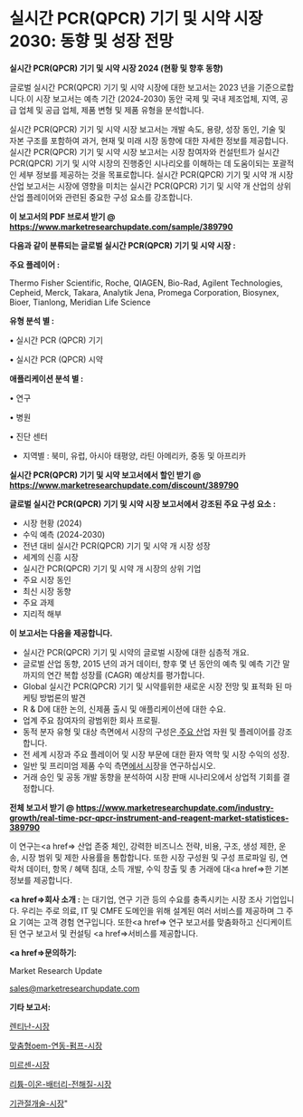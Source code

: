 # 실시간 PCR(QPCR) 기기 및 시약 시장 2030: 동향 및 성장 전망

<strong>실시간 PCR(QPCR) 기기 및 시약 시장 2024 (현황 및 향후 동향)</strong>

글로벌 실시간 PCR(QPCR) 기기 및 시약 시장에 대한 보고서는 2023 년을 기준으로합니다.이 시장 보고서는 예측 기간 (2024-2030) 동안 국제 및 국내 제조업체, 지역, 공급 업체 및 공급 업체, 제품 변형 및 제품 유형을 분석합니다.

실시간 PCR(QPCR) 기기 및 시약 시장 보고서는 개발 속도, 용량, 성장 동인, 기술 및 자본 구조를 포함하여 과거, 현재 및 미래 시장 동향에 대한 자세한 정보를 제공합니다. 실시간 PCR(QPCR) 기기 및 시약 시장 보고서는 시장 참여자와 컨설턴트가 실시간 PCR(QPCR) 기기 및 시약 시장의 진행중인 시나리오를 이해하는 데 도움이되는 포괄적 인 세부 정보를 제공하는 것을 목표로합니다. 실시간 PCR(QPCR) 기기 및 시약 개 시장 산업 보고서는 시장에 영향을 미치는 실시간 PCR(QPCR) 기기 및 시약 개 산업의 상위 산업 플레이어와 관련된 중요한 구성 요소를 강조합니다.



<strong>이 보고서의 PDF 브로셔 받기 @ <a href=https://www.marketresearchupdate.com/sample/389790>https://www.marketresearchupdate.com/sample/389790</a></strong>



<strong>다음과 같이 분류되는 글로벌 실시간 PCR(QPCR) 기기 및 시약 시장 :</strong>



<strong>주요 플레이어 :</strong>

Thermo Fisher Scientific, Roche, QIAGEN, Bio-Rad, Agilent Technologies, Cepheid, Merck, Takara, Analytik Jena, Promega Corporation, Biosynex, Bioer, Tianlong, Meridian Life Science



<strong>유형 분석 별 :</strong>

• 실시간 PCR (QPCR) 기기

• 실시간 PCR (QPCR) 시약



<strong>애플리케이션 분석 별 :</strong>

• 연구

• 병원

• 진단 센터

<ul>
  <li>지역별 : 북미, 유럽, 아시아 태평양, 라틴 아메리카, 중동 및 아프리카</li>
</ul>


<strong>실시간 PCR(QPCR) 기기 및 시약 보고서에서 할인 받기 @ <a href=https://www.marketresearchupdate.com/discount/389790>https://www.marketresearchupdate.com/discount/389790</a></strong>



<strong>글로벌 실시간 PCR(QPCR) 기기 및 시약 시장 보고서에서 강조된 주요 구성 요소 :</strong>
<ul>
  <li>시장 현황 (2024)</li>
  <li>수익 예측 (2024-2030)</li>
  <li>전년 대비 실시간 PCR(QPCR) 기기 및 시약 개 시장 성장</li>
  <li>세계의 신흥 시장</li>
  <li>실시간 PCR(QPCR) 기기 및 시약 개 시장의 상위 기업</li>
  <li>주요 시장 동인</li>
  <li>최신 시장 동향</li>
  <li>주요 과제</li>
  <li>지리적 해부</li>
</ul>


<strong>이 보고서는 다음을 제공합니다.</strong>
<ul>
  <li>실시간 PCR(QPCR) 기기 및 시약의 글로벌 시장에 대한 심층적 개요.</li>
  <li>글로벌 산업 동향, 2015 년의 과거 데이터, 향후 몇 년 동안의 예측 및 예측 기간 말까지의 연간 복합 성장률 (CAGR) 예상치를 평가합니다.</li>
  <li>Global 실시간 PCR(QPCR) 기기 및 시약를위한 새로운 시장 전망 및 표적화 된 마케팅 방법론의 발견</li>
  <li>R &amp; D에 대한 논의, 신제품 출시 및 애플리케이션에 대한 수요.</li>
  <li>업계 주요 참여자의 광범위한 회사 프로필.</li>
  <li>동적 분자 유형 및 대상 측면에서 시장의 구성은<a href=> 주요 산</a>업 자원 및 플레이어를 강조합니다.</li>
  <li>전 세계 시장과 주요 플레이어 및 시장 부문에 대한 환자 역학 및 시장 수익의 성장.</li>
  <li>일반 및 프리미엄 제품 수익 측면<a href=>에서 시</a>장을 연구하십시오.</li>
  <li>거래 승인 및 공동 개발 동향을 분석하여 시장 판매 시나리오에서 상업적 기회를 결정합니다.</li>
</ul>



<strong>전체 보고서 받기 @ <a href=https://www.marketresearchupdate.com/industry-growth/real-time-pcr-qpcr-instrument-and-reagent-market-statistices-389790>https://www.marketresearchupdate.com/industry-growth/real-time-pcr-qpcr-instrument-and-reagent-market-statistices-389790</a></strong>

이 연구는<a href=> 산업 존중</a> 체인, 강력한 비즈니스 전략, 비용, 구조, 생성 제한, 운송, 시장 범위 및 제한 사용률을 통합합니다. 또한 시장 구성원 및 구성 프로파일 링, 연락처 데이터, 항목 / 혜택 침대, 소득 개발, 수익 창출 및 총 거래에 대<a href=>한 기본 </a>정보를 제공합니다.



<strong><a href=>회사 소</a>개 :</strong>
는 대기업, 연구 기관 등의 수요를 충족시키는 시장 조사 기업입니다. 우리는 주로 의료, IT 및 CMFE 도메인을 위해 설계된 여러 서비스를 제공하며 그 주요 기여는 고객 경험 연구입니다. 또한<a href=> 연구 보</a>고서를 맞춤화하고 신디케이트 된 연구 보고서 및 컨설팅 <a href=>서비스</a>를 제공합니다.



<strong><a href=>문의하기:</a></strong>

Market Research Update

sales@marketresearchupdate.com



<strong>기타 보고서:</strong>

<a href=https://www.linkedin.com/pulse/렌티난-시장-규모-및-성장-2023-isdailynews/>렌티난-시장</a>

<a href=https://www.linkedin.com/pulse/맞춤형oem-연동-펌프-시장-경쟁-분석-및-성장-잠재력-2029-data-dive-diaries-24-analysis-aqbaf/>맞춤형oem-연동-펌프-시장</a>

<a href=https://www.linkedin.com/pulse/미르센-시장-경쟁-분석-및-성장-잠재력-2029-market-matrix-musings-analysis-1fxgf/>미르센-시장</a>

<a href=https://www.linkedin.com/pulse/리튬-이온-배터리-전해질-시장-경쟁-분석-및-성장-잠재력-2029-mi1hf/>리튬-이온-배터리-전해질-시장</a>

<a href=https://www.linkedin.com/pulse/기관절개술-시장-세분화-연구-및-목표-고객2030년-trend-tracking-tips-360-analysis-vvyuf/>기관절개술-시장</a>"
